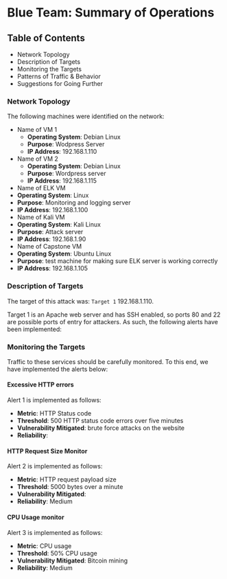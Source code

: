 # Blue Team: Summary of Operations

## Table of Contents
- Network Topology
- Description of Targets
- Monitoring the Targets
- Patterns of Traffic & Behavior
- Suggestions for Going Further

### Network Topology

The following machines were identified on the network:
- Name of VM 1
  - **Operating System**: Debian Linux
  - **Purpose**: Wodpress Server
  - **IP Address**: 192.168.1.110
- Name of VM 2
  - **Operating System**: Debian Linux
  - **Purpose**: Wordpress server
  - **IP Address**: 192.168.1.115
-  Name of ELK VM
  - **Operating System**: Linux
  - **Purpose**: Monitoring and logging server
  - **IP Address**: 192.168.1.100
-  Name of Kali VM 
  - **Operating System**: Kali Linux
  - **Purpose**: Attack server
  - **IP Address**:  192.168.1.90 
-  Name of Capstone VM 
  - **Operating System**: Ubuntu Linux
  - **Purpose**: test machine for making sure ELK server is working correctly
  - **IP Address**: 192.168.1.105

### Description of Targets

The target of this attack was: `Target 1` 192.168.1.110.

Target 1 is an Apache web server and has SSH enabled, so ports 80 and 22 are possible ports of entry for attackers. As such, the following alerts have been implemented:

### Monitoring the Targets

Traffic to these services should be carefully monitored. To this end, we have implemented the alerts below:

#### Excessive HTTP errors
Alert 1 is implemented as follows:
  - **Metric**: HTTP Status code
  - **Threshold**: 500 HTTP status code errors over five minutes
  - **Vulnerability Mitigated**: brute force attacks on the website
  - **Reliability**: 

#### HTTP Request Size Monitor
Alert 2 is implemented as follows:
  - **Metric**: HTTP request payload size
  - **Threshold**: 5000 bytes over a minute
  - **Vulnerability Mitigated**: 
  - **Reliability**: Medium

#### CPU Usage monitor
Alert 3 is implemented as follows:
  - **Metric**: CPU usage
  - **Threshold**: 50% CPU usage 
  - **Vulnerability Mitigated**: Bitcoin mining
  - **Reliability**: Medium



